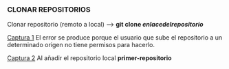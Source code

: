 ### CLONAR REPOSITORIOS

Clonar repositorio (remoto a local) --> **git clone _enlacedelrepositorio_**

[Captura 1](https://i.imgur.com/keHZg6S.png) El error se produce porque el usuario que sube el repositorio a un determinado origen no tiene permisos para hacerlo.

[Captura 2](https://i.imgur.com/QJrJTtW.png) Al añadir el repositorio local **primer-repositorio**













